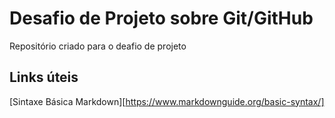 # Desafio de Projeto sobre Git/GitHub
Repositório criado para o deafio de projeto

## Links úteis
[Sintaxe Básica Markdown][https://www.markdownguide.org/basic-syntax/]
